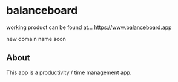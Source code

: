 # balanceboard

working product can be found at... https://www.balanceboard.app

new domain name soon

## About

This app is a productivity / time management app.
